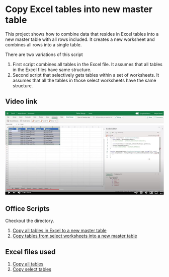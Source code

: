 # Copy Excel tables into new master table

This project shows how to combine data that resides in Excel tables into a new master table with all rows included. It creates a new worksheet and combines all rows into a single table. 

There are two variations of this script 
1. First script combines all tables in the Excel file. It assumes that all tables in the Excel files have same structure. 
1. Second script that selectively gets tables within a set of worksheets. It assumes that all the tables in those select worksheets have the same structure. 

## Video link

[![Watch step by step video](v_merge_tables.jpg)](https://youtu.be/di-8JukK3Lc "Watch step by step video")

## Office Scripts 

Checkout the directory. 
1. [Copy all tables in Excel to a new master table](CopyTables.ts)
1. [Copy tables from select worksheets into a new master table](CopyTablesFromSelectSheets.ts)

## Excel files used

1. [Copy all tables](Tables-Copy.xlsx)
1. [Copy select tables](Tables-Select-Copy.xlsx)


